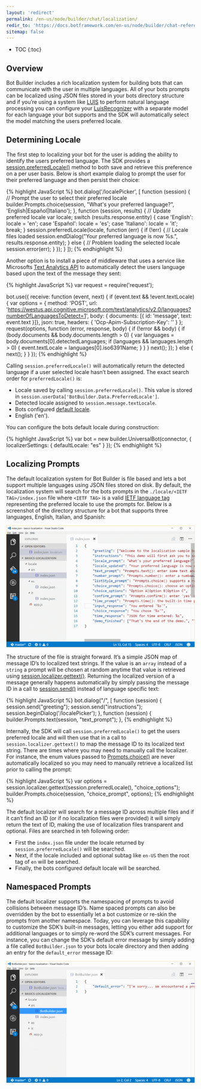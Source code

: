 ```yaml
---
layout: 'redirect'
permalink: /en-us/node/builder/chat/localization/
redir_to: 'https://docs.botframework.com/en-us/node/builder/chat-reference/modules/_botbuilder_d_.html'
sitemap: false
---
```






* TOC
{:toc}

## Overview
Bot Builder includes a rich localization system for building bots that can communicate with the user in multiple languages.  All of your bots prompts can be localized using JSON files stored in your bots directory structure and if you’re using a system like [LUIS](https://luis.ai) to perform natural language processing you can configure your [LuisRecognizer](/en-us/node/builder/chat-reference/classes/_botbuilder_d_.luisrecognizer) with a separate model for each language your bot supports and the SDK will automatically select the model matching the users preferred locale.

## Determining Locale
The first step to localizing your bot for the user is adding the ability to identify the users preferred language.  The SDK provides a [session.preferredLocale()](/en-us/node/builder/chat-reference/classes/_botbuilder_d_.session#preferredlocale) method to both save and retrieve this preference on a per user basis.  Below is short example dialog to prompt the user for their preferred language and then persist their choice:

{% highlight JavaScript %}
bot.dialog('/localePicker', [
    function (session) {
        // Prompt the user to select their preferred locale
        builder.Prompts.choice(session, "What's your preferred language?", 'English|Español|Italiano');
    },
    function (session, results) {
        // Update preferred locale
        var locale;
        switch (results.response.entity) {
            case 'English':
                locale = 'en';
            case 'Español':
                locale = 'es';
            case 'Italiano':
                locale = 'it';
                break;
        }
        session.preferredLocale(locale, function (err) {
            if (!err) {
                // Locale files loaded
                session.endDialog("Your preferred language is now %s.", results.response.entity);
            } else {
                // Problem loading the selected locale
                session.error(err);
            }
        });
    }
]);
{% endhighlight %}

Another option is to install a piece of middleware that uses a service like Microsofts [Text Analytics API](https://www.microsoft.com/cognitive-services/en-us/text-analytics-api) to automatically detect the users language based upon the text of the message they sent:

{% highlight JavaScript %}
var request = require('request');

bot.use({
    receive: function (event, next) {
        if (event.text && !event.textLocale) {
            var options = {
                method: 'POST',
                url: 'https://westus.api.cognitive.microsoft.com/text/analytics/v2.0/languages?numberOfLanguagesToDetect=1',
                body: { documents: [{ id: 'message', text: event.text }]},
                json: true,
                headers: {
                    'Ocp-Apim-Subscription-Key': '<YOUR API KEY>'
                }
            };
            request(options, function (error, response, body) {
                if (!error && body) {
                    if (body.documents && body.documents.length > 0) {
                        var languages = body.documents[0].detectedLanguages;
                        if (languages && languages.length > 0) {
                            event.textLocale = languages[0].iso6391Name;
                        }
                    }
                }
                next();
            });
        } else {
            next();
        }
    }
});
{% endhighlight %}

Calling `session.preferredLocale()` will automatically return the detected language if a user selected locale hasn’t been assigned.  The exact search order for `preferredLocale()` is:

* Locale saved by calling `session.preferredLocale()`. This value is stored in `session.userData['BotBuilder.Data.PreferredLocale']`.
* Detected locale assigned to `session.message.textLocale`.
* Bots configured [default locale](/en-us/node/builder/chat-reference/interfaces/_botbuilder_d_.iuniversalbotsettings#localizersettings).
* English ('en').

You can configure the bots default locale during construction:

{% highlight JavaScript %}
var bot = new builder.UniversalBot(connector, {
    localizerSettings: { 
        defaultLocale: "es" 
    }
});
{% endhighlight %}

## Localizing Prompts
The default localization system for Bot Builder is file based and lets a bot support multiple languages using JSON files stored on disk.  By default, the localization system will search for the bots prompts in the `./locale/<IETF TAG>/index.json` file where `<IETF TAG>` is a valid [IETF language tag](https://en.wikipedia.org/wiki/IETF_language_tag) representing the preferred locale to use the prompts for.  Below is a screenshot of the directory structure for a bot that supports three languages, English, Italian, and Spanish:   

![Locale Directory Structure](/en-us/images/builder/locale-dir.png)

The structure of the file is straight forward. It’s a simple JSON map of message ID’s to localized text strings.  If the value is an `array` instead of a `string` a prompt will be chosen at random anytime that value is retrieved using [session.localizer.gettext()](/en-us/node/builder/chat-reference/interfaces/_botbuilder_d_.ilocalizer#gettext). Returning the localized version of a message generally happens automatically by simply passing the message ID in a call to [session.send()](/en-us/node/builder/chat-reference/classes/_botbuilder_d_.session#send) instead of language specific text:

{% highlight JavaScript %}
bot.dialog("/", [
    function (session) {
        session.send("greeting");
        session.send("instructions");
        session.beginDialog('/localePicker');
    },
    function (session) {
        builder.Prompts.text(session, "text_prompt");
    },
{% endhighlight %}

Internally, the SDK will call `session.preferredLocale()` to get the users preferred locale and will then use that in a call to `session.localizer.gettext()` to map the message ID to its localized text string.  There are times where you may need to manually call the localizer. For instance, the enum values passed to [Prompts.choice()](/en-us/node/builder/chat-reference/classes/_botbuilder_d_.prompts#choice) are never automatically localized so you may need to manually retrieve a localized list prior to calling the prompt:

{% highlight JavaScript %}
    var options = session.localizer.gettext(session.preferredLocale(), "choice_options");
    builder.Prompts.choice(session, "choice_prompt", options);
{% endhighlight %}

The default localizer will search for a message ID across multiple files and if it can’t find an ID (or if no localization files were provided) it will simply return the text of ID, making the use of localization files transparent and optional.  Files are searched in teh following order:

* First the `index.json` file under the locale returned by `session.preferredLocale()` will be searched.
* Next, if the locale included and optional subtag like `en-US` then the root tag of `en` will be searched.
* Finally, the bots configured default locale will be searched.

## Namespaced Prompts
The default localizer supports the namespacing of prompts to avoid collisions between message ID’s.  Name spaced prompts can also be overridden by the bot to essentially let a bot customize or re-skin the prompts from another namespace.  Today, you can leverage this capability to customize the SDK’s built-in messages, letting you either add support for additional languages or to simply re-word the SDK’s current messages.  For instance, you can change the SDK’s default error message by simply adding a file called `BotBuilder.json` to your bots locale directory and then adding an entry for the `default_error` message ID:
 
![Locale Namespacing](/en-us/images/builder/locale-namespacing.png)

